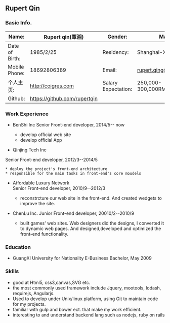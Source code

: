 ## Rupert Qin

### Basic Info.
Name: 				|Rupert qin(覃湘)	|	Gender:  | Male
------- 			| --------------	| 		-------| -----
Date of Birth:		|1985/2/25		 	|Residency:|Shanghai-Xuhui
Mobile Phone:		|18692806389	 	|Email:|rupert.qing@gmail.com
个人主页:				|http://coigres.com|Salary Expectation:|250,000-300,000RMB
Github:				|https://github.com/rupertqin


### Work Experience

* BenShi Inc
Senior Front-end developer, 2014/5-- now

	* develop official web site
	* develop official App

* Qinjing Tech Inc

Senior Front-end developer, 2012/3--2014/5

	* deploy the project's front-end architecture
	* responsible for the main tasks in front-end's core moudels

* Affordable Luxury Network  
Senior Front-end developer, 2010/9--2012/3

	* reconstrcture our web site in the front-end. And created wedgets to improve the 	site.

* ChenLu Inc.
Junior Front-end developer, 20010/2--2010/9

	* built games' web sites. Web designers did the designs, I converted it to dynamic web 	pages. And designed,developed and optimized the front-end functionality.


### Education

* GuangXI University for Nationality
E-Business Bachelor, May 2009


### Skills

* good at Html5, css3,canvas,SVG etc.
* the most commonly used framework include Jquery, mootools, lodash, requirejs, Angularjs.
* Used to develop under Unix/linux platform,  using Git to maintain code for my projects.
* familiar with gulp and bower ect. that make my work efficient.
* interesting to and understand backend lang such as nodejs, ruby on rails

